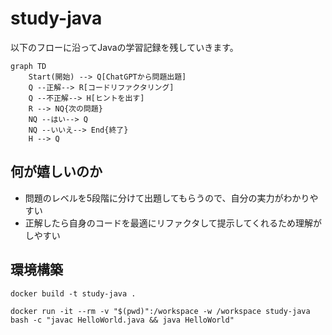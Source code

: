 # study-java
以下のフローに沿ってJavaの学習記録を残していきます。
```mermaid
graph TD
    Start(開始) --> Q[ChatGPTから問題出題]
    Q --正解--> R[コードリファクタリング]
    Q --不正解--> H[ヒントを出す]
    R --> NQ{次の問題}
    NQ --はい--> Q
    NQ --いいえ--> End{終了}
    H --> Q

```

## 何が嬉しいのか
- 問題のレベルを5段階に分けて出題してもらうので、自分の実力がわかりやすい
- 正解したら自身のコードを最適にリファクタして提示してくれるため理解がしやすい

## 環境構築

```
docker build -t study-java .
```

```
docker run -it --rm -v "$(pwd)":/workspace -w /workspace study-java bash -c "javac HelloWorld.java && java HelloWorld"
```
